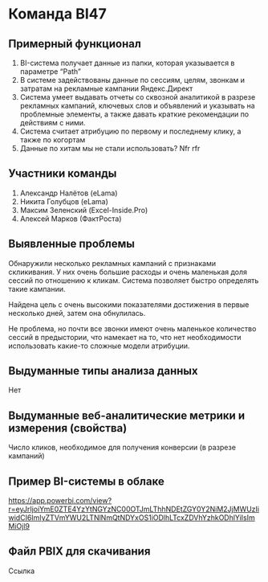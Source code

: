 # Команда BI47

## Примерный функционал
1.	BI-система получает данные из папки, которая указывается в параметре “Path”
2.	В системе задействованы данные по сессиям, целям, звонкам и затратам на рекламные кампании Яндекс.Директ
3.	Система умеет выдавать отчеты со сквозной аналитикой в разрезе рекламных кампаний, ключевых слов и объявлений и указывать на проблемные элементы, а также давать краткие рекомендации по действиям с ними.
4.	Система считает атрибуцию по первому и последнему клику, а также по когортам
5.	Данные по хитам мы не стали использовать? Nfr rfr 

## Участники команды
1.	Александр Налётов (eLama)
2.	Никита Голубцов (eLama)
3.	Максим Зеленский (Excel-Inside.Pro)
4.	Алексей Марков (ФактРоста)
## Выявленные проблемы
Обнаружили несколько рекламных кампаний с признаками скликивания. У них очень большие расходы и очень маленькая доля сессий по отношению к кликам. Система позволяет быстро определять такие кампании.

Найдена цель с очень высокими показателями достижения в первые несколько дней, затем она обнулилась.

Не проблема, но почти все звонки имеют очень маленькое количество сессий в предыстории, что намекает на то, что нет необходимости использовать какие-то сложные модели атрибуции.

## Выдуманные типы анализа данных
Нет

## Выдуманные веб-аналитические метрики и измерения (свойства)
Число кликов, необходимое для получения конверсии (в разрезе кампаний)
## Пример BI-системы в облаке
https://app.powerbi.com/view?r=eyJrIjoiYmE0ZTE4YzYtNGYzNC00OTJmLThhNDEtZGY0Y2NiM2JjMWUzIiwidCI6ImIyZTVmYWU2LTNlNmQtNDYxOS1iODlhLTcxZDVhYzhkODhlYiIsImMiOjl9
## Файл PBIX для скачивания
Ссылка

